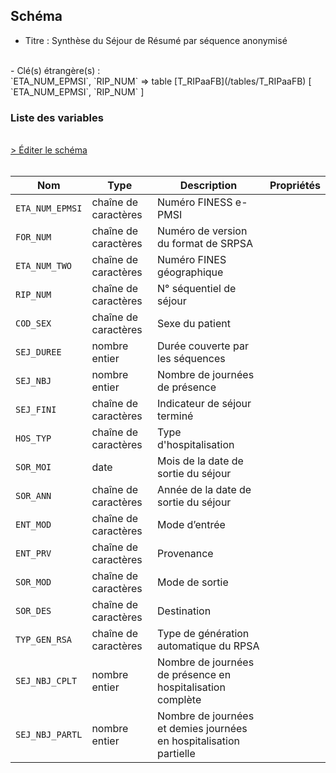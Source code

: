 ## Schéma

- Titre : Synthèse du Séjour de Résumé par séquence anonymisé
<br />
- Clé(s) étrangère(s) : <br />
`ETA_NUM_EPMSI`, `RIP_NUM` => table [T_RIPaaFB](/tables/T_RIPaaFB) [ `ETA_NUM_EPMSI`, `RIP_NUM` ]<br />

### Liste des variables
<br />
<div>
    <a href="https://gitlab.com/healthdatahub/schema-snds/edit/master/schemas/PMSI%20RIP/T_RIPaaS.json"  
    arget="_blank" rel="noopener noreferrer">> Éditer le schéma</a>
    <OutboundLink />
</div>
<br />

Nom|Type|Description|Propriétés
-|-|-|-
`ETA_NUM_EPMSI`|chaîne de caractères|Numéro FINESS e-PMSI||
`FOR_NUM`|chaîne de caractères|Numéro de version du format de SRPSA||
`ETA_NUM_TWO`|chaîne de caractères|Numéro FINES géographique||
`RIP_NUM`|chaîne de caractères|N° séquentiel de séjour||
`COD_SEX`|chaîne de caractères|Sexe du patient||
`SEJ_DUREE`|nombre entier|Durée couverte par les séquences||
`SEJ_NBJ`|nombre entier|Nombre de journées de présence ||
`SEJ_FINI`|chaîne de caractères|Indicateur de séjour terminé||
`HOS_TYP`|chaîne de caractères|Type d&#x27;hospitalisation||
`SOR_MOI`|date|Mois de la date de sortie du séjour||
`SOR_ANN`|chaîne de caractères|Année de la date de sortie du séjour||
`ENT_MOD`|chaîne de caractères|Mode d’entrée||
`ENT_PRV`|chaîne de caractères|Provenance||
`SOR_MOD`|chaîne de caractères|Mode de sortie||
`SOR_DES`|chaîne de caractères|Destination||
`TYP_GEN_RSA`|chaîne de caractères|Type de génération automatique du RPSA||
`SEJ_NBJ_CPLT`|nombre entier|Nombre de journées de présence en hospitalisation complète||
`SEJ_NBJ_PARTL`|nombre entier|Nombre de journées et demies journées en hospitalisation partielle||

